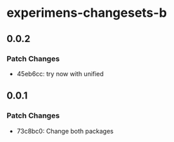 # experimens-changesets-b

## 0.0.2

### Patch Changes

- 45eb6cc: try now with unified

## 0.0.1

### Patch Changes

- 73c8bc0: Change both packages
